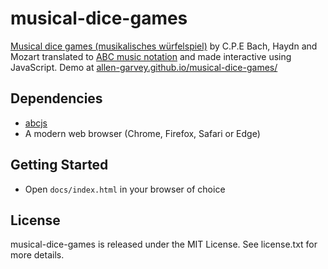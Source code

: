 # musical-dice-games

[Musical dice games (musikalisches würfelspiel)](https://en.wikipedia.org/wiki/Musikalisches_W%C3%BCrfelspiel) by C.P.E Bach, Haydn and Mozart translated to [ABC music notation](https://en.wikipedia.org/wiki/ABC_notation) and made interactive using JavaScript. Demo at [allen-garvey.github.io/musical-dice-games/](https://allen-garvey.github.io/musical-dice-games/)

## Dependencies

* [abcjs](https://github.com/paulrosen/abcjs)
* A modern web browser (Chrome, Firefox, Safari or Edge)

## Getting Started

* Open `docs/index.html` in your browser of choice

## License

musical-dice-games is released under the MIT License. See license.txt for more details.